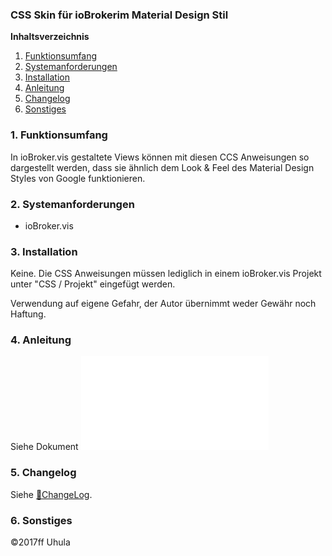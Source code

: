 ### CSS Skin für ioBrokerim Material Design Stil

**Inhaltsverzeichnis**

1. [Funktionsumfang](#1-funktionsumfang)
2. [Systemanforderungen](#2-systemanforderungen)
3. [Installation](#3-installation)
4. [Anleitung](#4-anleitung)
5. [Changelog](#5-changelog)
6. [Sonstiges](#6-sonstiges)




### 1. Funktionsumfang
In ioBroker.vis gestaltete Views können mit diesen CCS Anweisungen so dargestellt werden, dass sie ähnlich dem  Look & Feel des Material Design Styles von Google funktionieren.


### 2. Systemanforderungen
* ioBroker.vis


### 3. Installation
Keine. Die CSS Anweisungen müssen lediglich in einem ioBroker.vis Projekt unter "CSS / Projekt" eingefügt werden.

Verwendung auf eigene Gefahr, der Autor übernimmt weder Gewähr noch Haftung.

### 4. Anleitung

Siehe Dokument ![Anleitung](docs/anleitung.pdf)


### 5. Changelog
Siehe [:link:ChangeLog](./CHANGELOG.md).


### 6. Sonstiges


:copyright:2017ff Uhula

